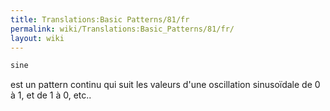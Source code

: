 ```yaml
---
title: Translations:Basic Patterns/81/fr
permalink: wiki/Translations:Basic_Patterns/81/fr/
layout: wiki
---
```


``` Haskell
sine
```

est un pattern continu qui suit les valeurs d'une oscillation
sinusoïdale de 0 à 1, et de 1 à 0, etc..
